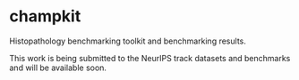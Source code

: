 # champkit

Histopathology benchmarking toolkit and benchmarking results.

This work is being submitted to the NeurIPS track datasets and benchmarks and will be available soon.
